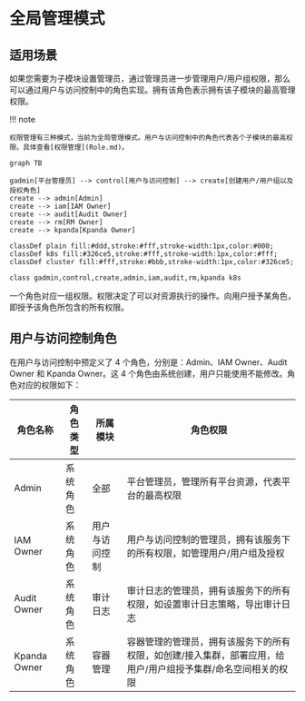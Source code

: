 # 全局管理模式

## 适用场景

如果您需要为子模块设置管理员，通过管理员进一步管理用户/用户组权限，那么可以通过用户与访问控制中的角色实现。拥有该角色表示拥有该子模块的最高管理权限。

!!! note

    权限管理有三种模式，当前为全局管理模式。用户与访问控制中的角色代表各个子模块的最高权限。具体查看[权限管理](Role.md)。

```mermaid
graph TB

gadmin[平台管理员] --> control[用户与访问控制] --> create[创建用户/用户组以及授权角色]
create --> admin[Admin]
create --> iam[IAM Owner]
create --> audit[Audit Owner]
create --> rm[RM Owner]
create --> kpanda[Kpanda Owner]

classDef plain fill:#ddd,stroke:#fff,stroke-width:1px,color:#000;
classDef k8s fill:#326ce5,stroke:#fff,stroke-width:1px,color:#fff;
classDef cluster fill:#fff,stroke:#bbb,stroke-width:1px,color:#326ce5;

class gadmin,control,create,admin,iam,audit,rm,kpanda k8s
```

一个角色对应一组权限。权限决定了可以对资源执行的操作。向用户授予某角色，即授予该角色所包含的所有权限。

## 用户与访问控制角色

在用户与访问控制中预定义了 4 个角色，分别是：Admin、IAM Owner、Audit Owner 和 Kpanda Owner。这 4 个角色由系统创建，用户只能使用不能修改。角色对应的权限如下：

| 角色名称     | 角色类型 | 所属模块       | 角色权限                                                     |
| ------------ | -------- | -------------- | ------------------------------------------------------------ |
| Admin        | 系统角色 | 全部           | 平台管理员，管理所有平台资源，代表平台的最高权限             |
| IAM Owner    | 系统角色 | 用户与访问控制 | 用户与访问控制的管理员，拥有该服务下的所有权限，如管理用户/用户组及授权 |
| Audit Owner  | 系统角色 | 审计日志       | 审计日志的管理员，拥有该服务下的所有权限，如设置审计日志策略，导出审计日志 |
| Kpanda Owner | 系统角色 | 容器管理       | 容器管理的管理员，拥有该服务下的所有权限，如创建/接入集群，部署应用，给用户/用户组授予集群/命名空间相关的权限 |
